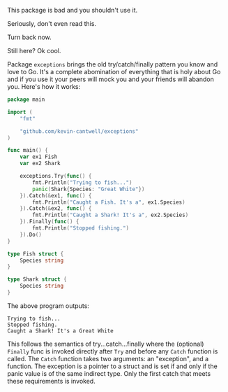 This package is bad and you shouldn't use it.

Seriously, don't even read this.

Turn back now.

Still here? Ok cool. 

Package `exceptions` brings the old try/catch/finally pattern you know and love to Go. It's a complete abomination of everything that is holy about Go and if you use it your peers will mock you and your friends will abandon you. Here's how it works:

```go
package main

import (
	"fmt"

	"github.com/kevin-cantwell/exceptions"
)

func main() {
	var ex1 Fish
	var ex2 Shark

	exceptions.Try(func() {
		fmt.Println("Trying to fish...")
		panic(Shark{Species: "Great White"})
	}).Catch(&ex1, func() {
		fmt.Println("Caught a Fish. It's a", ex1.Species)
	}).Catch(&ex2, func() {
		fmt.Println("Caught a Shark! It's a", ex2.Species)
	}).Finally(func() {
		fmt.Println("Stopped fishing.")
	}).Do()
}

type Fish struct {
	Species string
}

type Shark struct {
	Species string
}
```

The above program outputs:

```
Trying to fish...
Stopped fishing.
Caught a Shark! It's a Great White
```

This follows the semantics of try...catch...finally where the (optional) `Finally` func is invoked directly after `Try` and before any `Catch` function is called. The `Catch` function takes two arguments: an "exception", and a function. The exception is a pointer to a struct and is set if and only if the panic value is of the same indirect type. Only the first catch that meets these requirements is invoked.

